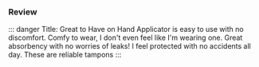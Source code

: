 ### Review

::: danger Title: Great to Have on Hand
Applicator is easy to use with no discomfort. Comfy to wear, I don't even feel like I'm wearing one. Great absorbency with no worries of leaks! I feel protected with no accidents all day. These are reliable tampons
:::

